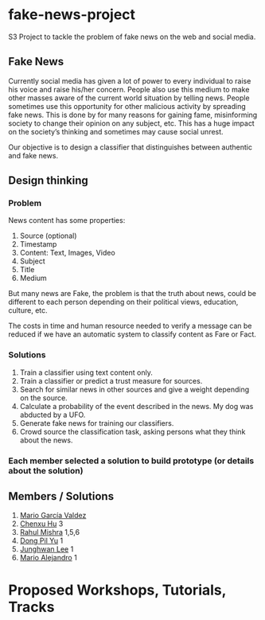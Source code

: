 # fake-news-project
S3 Project to tackle the problem of fake news on the web and social media.

## Fake News
Currently social media has given a lot of power to every individual to raise his voice and raise his/her concern. People also use this medium to make other masses aware of the current world situation by telling news. People sometimes use this opportunity for other malicious activity by spreading fake news. This is done by for many reasons for gaining fame, misinforming society to change their opinion on any subject, etc. This has a huge impact on the society’s thinking and sometimes may cause social unrest.

Our objective is to design a classifier that distinguishes between authentic and fake news.

## Design thinking

### Problem
News content has some properties:
1. Source (optional)
2. Timestamp
3. Content: Text, Images, Video
4. Subject   
5. Title
6. Medium

But many news are Fake, the problem is that the truth about news, could
be different to each person depending on their political views, education,
culture, etc.

The costs in time and human resource needed to verify a message can be reduced
if we have an automatic system to classify content as Fare or Fact.

### Solutions
1. Train a classifier using text content only.
2. Train a classifier or predict a trust measure for sources.
3. Search for similar news in other sources and give a weight depending on the source.
4. Calculate a probability of the event described in the news. My dog was abducted by a UFO.
5. Generate fake news for training our classifiers.
6. Crowd source the classification task, asking persons what they think about the news.

### Each member selected a solution to build prototype (or details about the solution)


## Members / Solutions
1. [Mario García Valdez](https://github.com/mariosky)
2. [Chenxu Hu](https://github.com/ssdxshcx) 3
3. [Rahul Mishra](https://github.com/rahulm233) 1,5,6
4. [Dong Pil Yu](https://github.com/dongpilYu) 1
5. [Junghwan Lee](https://github.com/jazz4rabbit) 1
6. [Mario Alejandro](https://github.com/Mario2117) 1

# Proposed Workshops, Tutorials, Tracks
